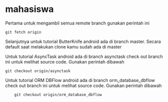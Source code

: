# mahasiswa

Pertama untuk mengambil semua remote branch gunakan perintah ini

	git fetch origin

Selanjutnya untuk tutorial ButterKnife android ada di branch master.
Secara default saat melakukan clone kamu sudah ada di master


Untuk tutorial AsyncTask android ada di branch asynctask
check out branch ini untuk melihat source code. Gunakan perintah dibawah

	git checkout origin/asynctask

Untuk tutorial ORM DBFlow android ada di branch orm_database_dbflow
check out branch ini untuk melihat source code. Gunakan perintah dibawah

		git checkout origin/orm_database_dbflow
